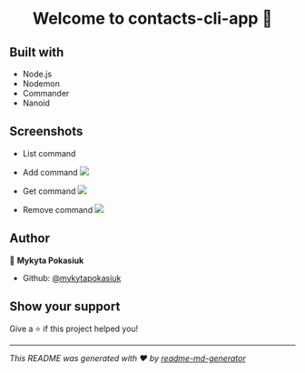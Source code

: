 <h1 align="center">Welcome to contacts-cli-app 👋</h1>

## Built with

-   Node.js
-   Nodemon
-   Commander
-   Nanoid

## Screenshots

-   List command
    <img stc='https://d3dehtdmp2rwcw.cloudfront.net/ms_599691/JaOjw0g4ynwOKhzl8AvC7hklqwg68h/list-command.png?Expires=1693074600&Signature=VDi-Q7Q7lvGs8tsr3dLPfKshSq4GkJOU8t63-O9SFFCHmaDX1n39ASgf~I18M9GZFSE-G7ymfi2LgZSsIG7b4nKaMtQbqATitvsL3hQUQH13EaG8i2XRSwsUj5je5qneiYtJl~7vGSBWapcWaimIXvb7o8twE42iGDYzuvKHPYl0xv~tqgb3nY0~61YHKVWNAQNKJIMqiM~QoWwptT5B0hXFxaCD6ELdEgQcih95~2CHJCgJiiqNFx0eJgdM5uNYEzriAQVVxL8xhXMDuoogih1-99eiHWPdElUK0jyXO50d1ZWVBCVfvPLnYeqdcSeaP3Bb6PuSPZNbqvWUbMeMFw__&Key-Pair-Id=APKAJBCGYQYURKHBGCOA'></img>

-   Add command
    <img src='https://d3dehtdmp2rwcw.cloudfront.net/ms_599691/kA6F3BBp2bKsc8LLSDqLSZmqrQL2vu/add-command.png?Expires=1693074600&Signature=uOzZG-kB1jBgz7NqHPInEDGn7TGFn3HtjFIWg2g~lbxC3zrKsLLhLyBIrxLvC7TXSmkci1R9j2rXxEAugzNYWHauzS98NwcfhsgWqRw1Qge1xbOr~4FmQkAq8xheEc94HwIL~HzixApKAS8eB5~2LRcWKXSoog0w7HgIutAhDSfiFjAb9LxUAglJpxrRcoUbL6S-FtKElvlBCaA2LEov2TNWXvCQxJNwW51BotApGcPs1P2V50OM3-kWKt~72sLcUwHjP~lTa6SAsAdXwKWeftwfj9OM5cqkmY-34Sscgvp1wr9WoBkBKkQVVeArrdgkYJT5Lm8iHKF3QRXk~RoxPQ__&Key-Pair-Id=APKAJBCGYQYURKHBGCOA'></img>

-   Get command
    <img src='https://d3dehtdmp2rwcw.cloudfront.net/ms_599691/z13zketO7msk2okj7jHCUhoOXZWYzW/get-command.png?Expires=1693074600&Signature=pwS-wTnPJIyQQeNu4NRgosG3mcuugG-lL2FQoXJsVlO-nyawGuFjhfZDjaqk038iLajhLSTsGU-Na12iLHUOvojcHjOJbNGahVjR1tEbLFX--ye3VHEpcfB0amly8y2Rl7Dh9jpjOweqPJuzUhY6ehGOO3934tBl7pw8U~4IfFqzPx7bXZFmM0tY5xDsLjbM3nPCm8TsDUQM3mkF0KvBjKgnUzoaHKI4F3W8iiActco6kyI3-beHO00CSMwiix~vABXXuQ7Kc6ByFLeXUPMavTjmxgrqhAxSABxFHj5HPwcs~4RCo709yVIrXCjz5Q91~qmq7xuge-tLhU663hBfDg__&Key-Pair-Id=APKAJBCGYQYURKHBGCOA'></img>

-   Remove command
    <img src='https://d3dehtdmp2rwcw.cloudfront.net/ms_599691/clU7sNVlNMVCTO14vbf9ntLMexKhB1/remove-command.png?Expires=1693074600&Signature=jJCIyu5VzFd289dmE216vCVHn6e2Uqar7a4EtFfkyzkwm2zAlY19vLLC6LHv975JpiqHtpFNYrIwxuXcd8gv39TSwJC~kfN-N2-PtIlOocUNXhhgJRQ99LT2nl~5OdLILKq79fV7phSt62JiaXlTfUmC~FzZoPRXlmVLc-a~294ew1y3W9VNctV3kHDSzrOTGIhzgTgZ0g3jTbNDZl~WNalmr1yjr1YylBgqcg2I~IfOoRvdptKjTiQGN~kwsij5lbdSjICuHL7RJPv2PQkOp3uJuCYDhoUg9q3V4BHRmYYm4Sjsb21tcAlXjVkgbdEFVH7QGeydoZsUaP4L1iFcIQ__&Key-Pair-Id=APKAJBCGYQYURKHBGCOA'></img>

## Author

👤 **Mykyta Pokasiuk**

-   Github: [@mykytapokasiuk](https://github.com/mykytapokasiuk)

## Show your support

Give a ⭐️ if this project helped you!

---

_This README was generated with ❤️ by [readme-md-generator](https://github.com/kefranabg/readme-md-generator)_

